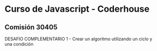 # Curso de Javascript - Coderhouse
## Comisión 30405

DESAFIO COMPLEMENTARIO 1 - Crear un algoritmo utilizando un ciclo y una condición

